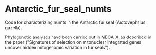 # Antarctic_fur_seal_numts
Code for characterizing numts in the Antarctic fur seal (Arctovephalus gazella).

Phylogenetic analyses have been carried out in MEGA-X, as described in the paper ("Signatures of selection on mitonuclear integrated genes uncover hidden mitogenomic variation in fur seals").
